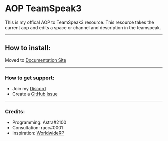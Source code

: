 # AOP TeamSpeak3
This is my offical AOP to TeamSpeak3 resource. This resource takes the current aop and edits a space or channel and description in the teamspeak. 

---

## How to install:
Moved to [Documentation Site](https://docs.astrawrld.com/c/fivem/aopts)

---

### How to get support:
- Join my [Discord](https://discord.gg/EqEcKzNkDB)
- Create a [GitHub Issue](https://github.com/AstraWrld/aop-ts3/issues)
---

### Credits:

- Programming: Astra#2100
- Consultation: racc#0001
- Inspiration: [WorldwideRP](https://wwrp.io)

